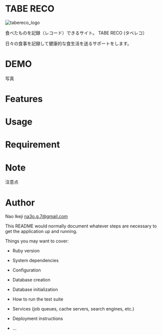 # TABE RECO

![tabereco_logo](https://user-images.githubusercontent.com/49096883/69711891-2fc3d400-1145-11ea-8cbb-55ee3b0f13b7.jpg)

食べたものを記録（レコード）できるサイト。
TABE RECO (タベレコ）

日々の食事を記録して健康的な食生活を送るサポートをします。

# DEMO

写真

# Features


# Usage


# Requirement


# Note
注意点


# Author
Nao Ikeji
na3o.g.7@gmail.com






This README would normally document whatever steps are necessary to get the
application up and running.

Things you may want to cover:

* Ruby version

* System dependencies

* Configuration

* Database creation

* Database initialization

* How to run the test suite

* Services (job queues, cache servers, search engines, etc.)

* Deployment instructions

* ...
